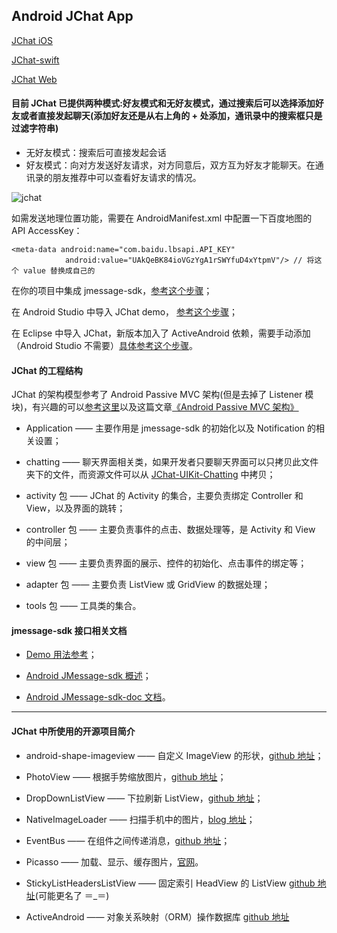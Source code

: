 
## Android JChat App

[JChat iOS](https://github.com/jpush/jchat-ios)

[JChat-swift](https://github.com/jpush/jchat-swift)

[JChat Web](https://github.com/jpush/jchat-web)


#### 目前 JChat 已提供两种模式:好友模式和无好友模式，通过搜索后可以选择添加好友或者直接发起聊天(添加好友还是从右上角的 **+** 处添加，通讯录中的搜索框只是过滤字符串)

- 无好友模式：搜索后可直接发起会话
- 好友模式：向对方发送好友请求，对方同意后，双方互为好友才能聊天。在通讯录的朋友推荐中可以查看好友请求的情况。

![jchat](../res/gif/jchat.gif)

如需发送地理位置功能，需要在 AndroidManifest.xml 中配置一下百度地图的 API AccessKey：

```
<meta-data android:name="com.baidu.lbsapi.API_KEY"
            android:value="UAkQeBK84ioVGzYgA1rSWYfuD4xYtpmV"/> // 将这个 value 替换成自己的
```

在你的项目中集成 jmessage-sdk，[参考这个步骤](https://github.com/KenChoi1992/SomeArticles/blob/master/%E9%9B%86%E6%88%90%20jmessage-sdk.md)；

在 Android Studio 中导入 JChat demo， [参考这个步骤](https://github.com/KenChoi1992/SomeArticles/blob/master/%E5%9C%A8Android%20Studio%E4%B8%AD%E8%BF%90%E8%A1%8CJChat%20Demo.md)；

在 Eclipse 中导入 JChat，新版本加入了 ActiveAndroid 依赖，需要手动添加（Android Studio 不需要）[具体参考这个步骤](https://github.com/KenChoi1992/SomeArticles/blob/master/%E5%9C%A8Eclipse%E4%B8%8A%E5%AF%BC%E5%85%A5JChat.md)。

#### JChat 的工程结构

JChat 的架构模型参考了 Android Passive MVC 架构(但是去掉了 Listener 模块)，有兴趣的可以[参考这里](http://pan.baidu.com/s/1mhoms4o)以及这篇文章[《Android Passive MVC 架构》](http://www.jianshu.com/p/1af58b6e8930)

- Application —— 主要作用是 jmessage-sdk 的初始化以及 Notification 的相关设置；

- chatting —— 聊天界面相关类，如果开发者只要聊天界面可以只拷贝此文件夹下的文件，而资源文件可以从 [JChat-UIKit-Chatting](https://github.com/jpush/jmessage-android-uikit/tree/master/Chatting) 中拷贝；

- activity 包 —— JChat 的 Activity 的集合，主要负责绑定 Controller 和 View，以及界面的跳转；

- controller 包 —— 主要负责事件的点击、数据处理等，是 Activity 和 View 的中间层；

- view 包 —— 主要负责界面的展示、控件的初始化、点击事件的绑定等；

- adapter 包 —— 主要负责 ListView 或 GridView 的数据处理；

- tools 包 —— 工具类的集合。


#### jmessage-sdk 接口相关文档
- [Demo 用法参考](https://github.com/KenChoi1992/SomeArticles/blob/master/jmessage-sdk%E9%83%A8%E5%88%86%E6%8E%A5%E5%8F%A3%E7%94%A8%E6%B3%95.md)；

- [Android JMessage-sdk 概述](https://docs.jiguang.cn/jmessage/guideline/jmessage_guide/)；

- [Android JMessage-sdk-doc 文档](https://docs.jiguang.cn/jmessage/client/im_android_api_docs/)。

---
#### JChat 中所使用的开源项目简介

- android-shape-imageview —— 自定义 ImageView 的形状，[github 地址](https://github.com/siyamed/android-shape-imageview)；

- PhotoView —— 根据手势缩放图片，[github 地址](https://github.com/chrisbanes/PhotoView)；

- DropDownListView —— 下拉刷新 ListView，[github 地址](https://github.com/Trinea/android-common)；

- NativeImageLoader —— 扫描手机中的图片，[blog 地址](http://blog.csdn.net/xiaanming/article/details/18730223)；

- EventBus —— 在组件之间传递消息，[github 地址](https://github.com/greenrobot/EventBus)；

- Picasso —— 加载、显示、缓存图片，[官网](http://square.github.io/picasso/)。

- StickyListHeadersListView —— 固定索引 HeadView 的 ListView [github 地址](https://github.com/emilsjolander/StickyListHeaders)(可能更名了 ＝_＝)

- ActiveAndroid —— 对象关系映射（ORM）操作数据库 [github 地址](https://github.com/pardom/ActiveAndroid)
